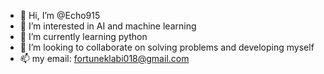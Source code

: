 - 👋 Hi, I’m @Echo915
- 👀 I’m interested in AI and machine learning 
- 🌱 I’m currently learning python 
- 💞️ I’m looking to collaborate on solving problems and developing myself 
- 📫 my email: fortuneklabi018@gmail.com

<!---
Echo915/Echo915 is a ✨ special ✨ repository because its `README.md` (this file) appears on your GitHub profile.
You can click the Preview link to take a look at your changes.
--->
